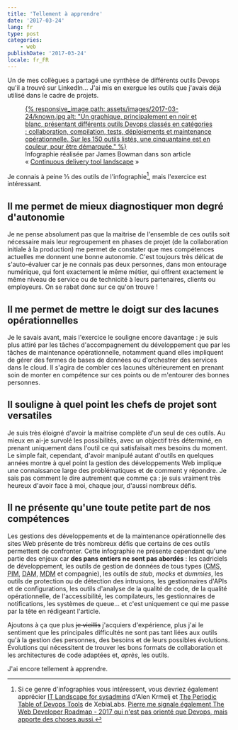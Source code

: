 ```yaml
---
title: 'Tellement à apprendre'
date: '2017-03-24'
lang: fr
type: post
categories:
    - web
publishDate: '2017-03-24'
locale: fr_FR
---
```


Un de mes collègues a partagé une synthèse de différents outils Devops qu'il a trouvé sur LinkedIn… J'ai mis en exergue les outils que j'avais déjà utilisé dans le cadre de projets.

<!-- more -->

<figure>
  <a data-featherlight="image" href="/assets/images/2017-03-24/known.jpg" title="Voir en plus grand">
      {% responsive_image path: assets/images/2017-03-24/known.jpg alt: "Un graphique, principalement en noir et blanc, présentant différents outils Devops classés en catégories : collaboration, compilation, tests, déploiements et maintenance opérationnelle. Sur les 150 outils listés, une cinquantaine est en couleur, pour être démarquée." %}
  </a>
  <figcaption>Infographie réalisée par James Bowman dans son article «&nbsp;<a href="http://www.jamesbowman.me/post/continuous-delivery-tool-landscape/"><span lang="en">Continuous delivery tool landscape</span></a>&nbsp;»</figcaption>
</figure>

Je connais à peine ⅓ des outils de l'infographie[^others], mais l'exercice est intéressant. 

[^others]: Si ce genre d'infographies vous intéressent, vous devriez également apprécier [IT Landscape for sysadmins](http://sysadmin.it-landscape.info/) d'Alen Krmelj et [The Periodic Table of Devops Tools](https://xebialabs.com/Periodic-Table-of-devops-Tools) de XebiaLabs. <ins datetime="2017-03-27" title="Ajout au 27 mars 2017">Pierre me signale également [The Web Developer Roadmap - 2017](https://github.com/kamranahmedse/developer-roadmap) qui n'est pas orienté que Devops, mais apporte des choses aussi.</ins>

## Il me permet de mieux diagnostiquer mon degré d'autonomie

Je ne pense absolument pas que la maitrise de l'ensemble de ces outils soit nécessaire mais leur regroupement en phases de projet (de la collaboration initiale à la production) me permet de constater que mes compétences actuelles me donnent une bonne autonomie. C'est toujours très délicat de s'auto-évaluer car je ne connais pas deux personnes, dans mon entourage numérique, qui font exactement le même métier, qui offrent exactement le même niveau de service ou de technicité à leurs partenaires, clients ou employeurs. On se rabat donc sur ce qu'on trouve !

## Il me permet de mettre le doigt sur des lacunes opérationnelles

Je le savais avant, mais l'exercice le souligne encore davantage : je suis plus attiré par les tâches d'accompagnement du développement que par les tâches de maintenance opérationnelle, notamment quand elles impliquent de gérer des fermes de bases de données ou d'orchestrer des services dans le <span>cloud</span>. Il s'agira de combler ces lacunes ultérieurement en prenant soin de monter en compétence sur ces points ou de m'entourer des bonnes personnes.

## Il souligne à quel point les chefs de projet sont versatiles

Je suis très éloigné d'avoir la maitrise complète d'un seul de ces outils. Au mieux en ai-je survolé les possibilités, avec un objectif très déterminé, en prenant uniquement dans l'outil ce qui satisfaisait mes besoins du moment. Le simple fait, cependant, d'avoir manipulé autant d'outils en quelques années montre à quel point la gestion des développements Web implique une connaissance large des problématiques et de comment y répondre. Je sais pas comment le dire autrement que comme ça : je suis vraiment très heureux d'avoir face à moi, chaque jour, d'aussi nombreux défis.

## Il ne présente qu'une toute petite part de nos compétences

Les gestions des développements et de la maintenance opérationnelle des sites Web présente de très nombreux défis que certains de ces outils permettent de confronter. Cette infographie ne présente cependant qu'une partie des enjeux car **des pans entiers ne sont pas abordés** : les cadriciels de développement, les outils de gestion de données de tous types (<abbr lang="en" title="Content Management System">CMS</abbr>, <abbr lang="en" title="Product Information Management">PIM</abbr>, <abbr lang="en" title="Digital Asset Manager">DAM</abbr>, <abbr lang="en" title="Master Data Manager">MDM</abbr> et compagnie), les outils de <em lang="en">stub</em>, <em lang="en">mocks</em> et <em lang="en">dummies</em>, les outils de protection ou de détection des intrusions, les gestionnaires d'APIs et de configurations, les outils d'analyse de la qualité de code, de la qualité opérationnelle, de l'accessibilité, les compilateurs, les gestionnaires de notifications, les systèmes de queue… et c'est uniquement ce qui me passe par la tête en rédigeant l'article.

Ajoutons à ça que plus <del>je vieillis</del> j'acquiers d'expérience, plus j'ai le sentiment que les principales difficultés ne sont pas tant liées aux outils qu'à la gestion des personnes, des besoins et de leurs possibles évolutions. Évolutions qui nécessitent de trouver les bons formats de collaboration et les architectures de code adaptées et, *après*, les outils.

J'ai encore tellement à apprendre.



